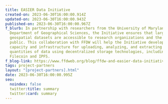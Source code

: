 ```yaml
---
title: EASIER Data Initiative
created-on: 2023-06-30T16:00:00.914Z
updated-on: 2023-06-30T16:00:00.943Z
published-on: 2023-06-30T16:00:00.967Z
f_blurb: In partnership with researchers from the University of Maryland’s
  Department of Geographical Sciences, the Initiative ensures that large
  geospatial datasets are accessible to research organizations and the general
  public. This collaboration with FFDW will help the Initiative develop the
  capacity and infrastructure for uploading, analyzing, and extracting large
  quantities of data using decentralized storage technologies, including
  Filecoin and IPFS.
f_blog-link: https://www.ffdweb.org/blog/ffdw-and-easier-data-initiative-collaborate-to-upload-spatial-data-to-filecoin-network/
tags: project-partners
layout: "[project-partners].html"
date: 2023-06-30T16:00:00.995Z
seo:
  noindex: false
  twitter:title: summary
  twitter:card: summary
---
```

